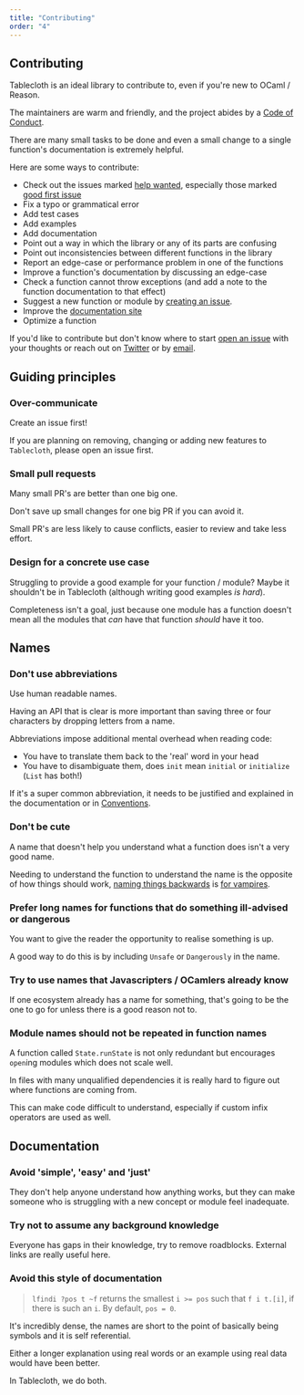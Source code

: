 ```yaml
---
title: "Contributing"
order: "4"
---
```


## Contributing

Tablecloth is an ideal library to contribute to, even if you're new to OCaml / Reason.

The maintainers are warm and friendly, and the project abides by a [Code of Conduct](../CODE_OF_CONDUCT.md).

There are many small tasks to be done and even a small change to a single function's documentation is extremely helpful.

Here are some ways to contribute:

- Check out the issues marked [help wanted](https://github.com/darklang/tablecloth/labels/help%20wanted), especially those marked [good first issue](https://github.com/darklang/tablecloth/labels/good%20first%20issue)
- Fix a typo or grammatical error
- Add test cases 
- Add examples 
- Add documentation 
- Point out a way in which the library or any of its parts are confusing
- Point out inconsistencies between different functions in the library
- Report an edge-case or performance problem in one of the functions
- Improve a function's documentation by discussing an edge-case
- Check a function cannot throw exceptions (and add a note to the function documentation to that effect)
- Suggest a new function or module by [creating an issue](https://github.com/darklang/tablecloth/issues/new). 
- Improve the [documentation site](https://github.com/darklang/tablecloth/tree/master/website)
- Optimize a function

If you'd like to contribute but don't know where to start [open an
issue](https://github.com/darklang/tablecloth/issues/new) with your thoughts
or reach out on [Twitter](https://twitter.com/Dean177) or by
[email](mailto:deanmerchant@gmail.com).

## Guiding principles

### Over-communicate 

Create an issue first!

If you are planning on removing, changing or adding new features to `Tablecloth`, please open an issue first.

### Small pull requests

Many small PR's are better than one big one.

Don't save up small changes for one big PR if you can avoid it.

Small PR's are less likely to cause conflicts, easier to review and take less effort.

### Design for a concrete use case

Struggling to provide a good example for your function / module? Maybe it shouldn't be in Tablecloth (although writing good examples *is hard*).

Completeness isn't a goal, just because one module has a function doesn't mean all the modules that *can* have that function *should* have it too. 

## Names

### Don't use abbreviations

Use human readable names.

Having an API that is clear is more important than saving three or four characters by dropping letters from a name.

Abbreviations impose additional mental overhead when reading code:
- You have to translate them back to the 'real' word in your head
- You have to disambiguate them, does `init` mean `initial` or `initialize` (`List` has both!)

If it's a super common abbreviation, it needs to be justified and explained in the documentation or in [Conventions](./conventions.md).

### Don't be cute

A name that doesn't help you understand what a function does isn't a very good name. 

Needing to understand the function to understand the name is the opposite of how things should work, [naming things backwards](https://stackoverflow.com/questions/7674277/in-functionaljava-list-what-does-snoc-mean) is [for vampires](https://en.wikipedia.org/wiki/Count_Alucard_(character)).


### Prefer long names for functions that do something ill-advised or dangerous

You want to give the reader the opportunity to realise something is up. 

A good way to do this is by including `Unsafe` or `Dangerously` in the name.

### Try to use names that Javascripters / OCamlers already know

If one ecosystem already has a name for something, that's going to be the one to
go for unless there is a good reason not to.

### Module names should not be repeated in function names

A function called `State.runState` is not only redundant but encourages `open`ing modules which does not scale well. 

In files with many unqualified dependencies it is really hard to figure out where functions are coming from.

This can make code difficult to understand, especially if custom infix operators are used as well. 

## Documentation

### Avoid 'simple', 'easy' and 'just'

They don't help anyone understand how anything works, but they can make someone who is struggling with a new concept or module feel inadequate.

### Try not to assume any background knowledge

Everyone has gaps in their knowledge, try to remove roadblocks. External links are really useful here.

### Avoid this style of documentation

> `lfindi ?pos t ~f` returns the smallest `i >= pos` such that `f i t.[i]`, if there is such an `i`. By default, `pos = 0`.

It's incredibly dense, the names are short to the point of basically being symbols and it is self referential. 

Either a longer explanation using real words or an example using real data would have been better.

In Tablecloth, we do both.
